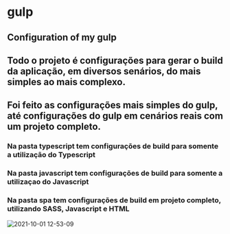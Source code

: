 # gulp
## Configuration of my gulp

## Todo o projeto é configurações para gerar o build da aplicação, em diversos senários, do mais simples ao mais complexo.

## Foi feito as configurações mais simples do gulp, até configurações do gulp em cenários reais com um projeto completo.


### Na pasta typescript tem configurações de build para somente a utilização do Typescript
### Na pasta javascript tem configurações de build para somente a utilizaçao do Javascript
### Na pasta spa tem configurações de build em projeto completo, utilizando SASS, Javascript e HTML



![2021-10-01 12-53-09](https://user-images.githubusercontent.com/72472078/135650771-9eb43a52-b9c9-4a73-9d56-6781b0d99b60.gif)
